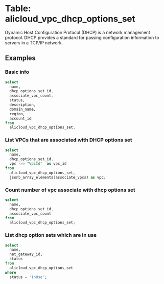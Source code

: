 # Table: alicloud_vpc_dhcp_options_set

Dynamic Host Configuration Protocol (DHCP) is a network management protocol. DHCP provides a standard for passing configuration information to servers in a TCP/IP network.

## Examples

### Basic info

```sql
select
  name,
  dhcp_options_set_id,
  associate_vpc_count,
  status,
  description,
  domain_name,
  region,
  account_id
from
  alicloud_vpc_dhcp_options_set;
```

### List VPCs that are associated with DHCP options set

```sql
select
  name,
  dhcp_options_set_id,
  vpc ->> "VpcId"  as vpc_id
from
  alicloud_vpc_dhcp_options_set,
  jsonb_array_elements(associate_vpcs) as vpc;
```

### Count number of vpc associate with dhcp options set

```sql
select
  name,
  dhcp_options_set_id,
  associate_vpc_count
from
  alicloud_vpc_dhcp_options_set;
```

### List dhcp option sets which are in use

```sql
select
  name,
  nat_gateway_id,
  status
from
  alicloud_vpc_dhcp_options_set
where
  status = 'InUse';
```